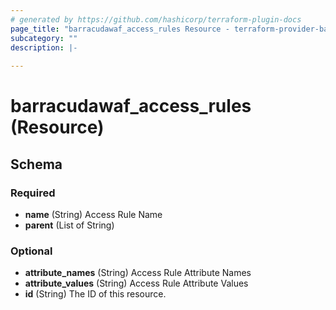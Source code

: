 ```yaml
---
# generated by https://github.com/hashicorp/terraform-plugin-docs
page_title: "barracudawaf_access_rules Resource - terraform-provider-barracudawaf"
subcategory: ""
description: |-
  
---
```


# barracudawaf_access_rules (Resource)





<!-- schema generated by tfplugindocs -->
## Schema

### Required

- **name** (String) Access Rule Name
- **parent** (List of String)

### Optional

- **attribute_names** (String) Access Rule Attribute Names
- **attribute_values** (String) Access Rule Attribute Values
- **id** (String) The ID of this resource.


